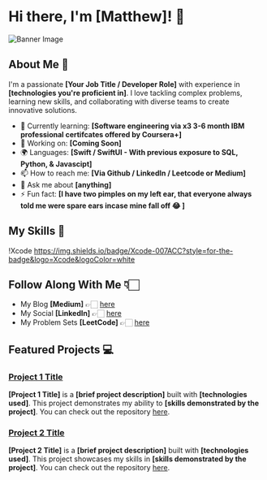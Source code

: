 # Hi there, I'm [Matthew]! 👋

![Banner Image](your_banner_image_url_here)




## About Me 🚀

I'm a passionate **[Your Job Title / Developer Role]** with experience in **[technologies you're proficient in]**. I love tackling complex problems, learning new skills, and collaborating with diverse teams to create innovative solutions.

- 🌱 Currently learning: **[Software engineering via x3 3-6 month IBM professional certifcates offered by Coursera+]**
- 🔭 Working on: **[Coming Soon]**
- 🌍 Languages: **[Swift / SwiftUI - With previous exposure to SQL, Python, & Javascipt]**
- 📫 How to reach me: **[Via Github / LinkedIn / Leetcode or Medium]**
- 💬 Ask me about **[anything]**
- ⚡ Fun fact: **[I have two pimples on my left ear, that everyone always told me were spare ears incase mine fall off 😂 ]**



## My Skills 🧠
!Xcode https://img.shields.io/badge/Xcode-007ACC?style=for-the-badge&logo=Xcode&logoColor=white



## Follow Along With Me 👇🏻

- My Blog **[Medium]** 👉🏻  [here](https://medium.com/@SwiftSanders) 
- My Social **[LinkedIn]** 👉🏻 [here](https://www.linkedin.com/in/SwiftSanders) 
- My Problem Sets **[LeetCode]** 👉🏻 [here](https://leetcode.com/u/SwiftSanders/) 



## Featured Projects 💻

### [Project 1 Title](project_1_link)

**[Project 1 Title]** is a **[brief project description]** built with **[technologies used]**. This project demonstrates my ability to **[skills demonstrated by the project]**. You can check out the repository [here](project_1_repository_link).


### [Project 2 Title](project_2_link)

**[Project 2 Title]** is a **[brief project description]** built with **[technologies used]**. This project showcases my skills in **[skills demonstrated by the project]**. You can check out the repository [here](project_2_repository_link).






